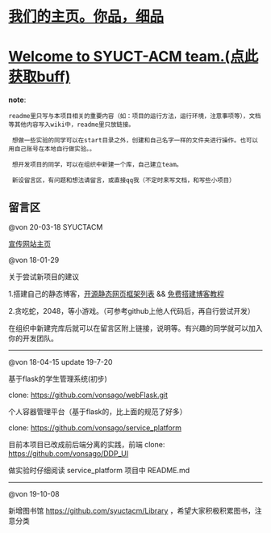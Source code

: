 # [<u>我们的主页。</u>你品，细品](https://syuctacm.tk/)

# [<u>Welcome to SYUCT-ACM team.</u>(点此获取buff)](https://github.com/syuctacm/syuctacm/wiki)

__note__:

    readme里只写与本项目相关的重要内容（如：项目的运行方法，运行环境，注意事项等），文档等其他内容写入wiki中，readme里只放链接。

     想做一些实验的同学可以在start目录之外，创建和自己名字一样的文件夹进行操作。也可以用自己账号在本地自行做实验。。

     想开发项目的同学，可以在组织中新建一个库，自己建立team。

     新设留言区，有问题和想法请留言，或直接qq我（不定时来写文档，和写些小项目）


## 留言区

@von 20-03-18
SYUCTACM 

[宣传网站主页](http://syuctacm.tk/)

@von 18-01-29

关于尝试新项目的建议

1.搭建自己的静态博客，[开源静态网页框架列表](https://www.staticgen.com/) && [免费搭建博客教程](http://vongola.tk/Build-Static-Blog/)

2.贪吃蛇，2048，等小游戏。（可参考github上他人代码后，再自行尝试开发）

在组织中新建完库后就可以在留言区附上链接，说明等。有兴趣的同学就可以加入你的开发团队。

---

@von 18-04-15 update 19-7-20

基于flask的学生管理系统(初步)

clone: https://github.com/vonsago/webFlask.git

个人容器管理平台（基于flask的，比上面的规范了好多）

clone: https://github.com/vonsago/service_platform

目前本项目已改成前后端分离的实践，前端 clone: https://github.com/vonsago/DDP_UI

做实验时仔细阅读 service_platform 项目中 README.md

---

@von 19-10-08

新增图书馆 https://github.com/syuctacm/Library ，希望大家积极积累图书，注意分类

